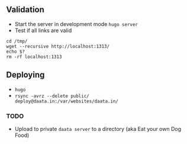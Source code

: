 
## Validation
* Start the server in development mode `hugo server`
* Test if all links are valid
```
cd /tmp/
wget --recursive http://localhost:1313/
echo $?
rm -rf localhost:1313
```

## Deploying
* `hugo`
* `rsync -avrz --delete public/ deploy@daata.in:/var/websites/daata.in/`

### TODO
* Upload to private `daata server` to a directory (aka Eat your own Dog Food)
